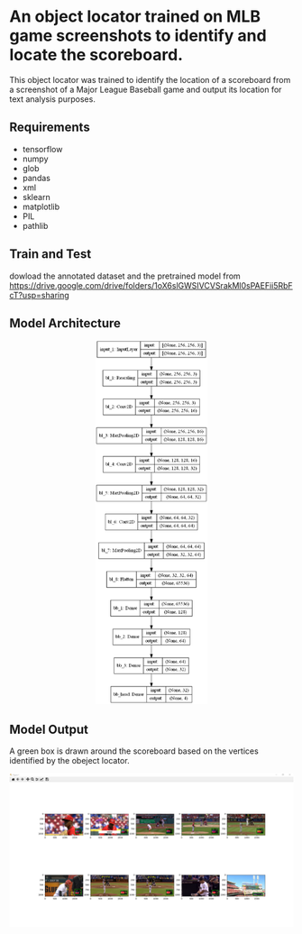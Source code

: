 # An object locator trained on MLB game screenshots to identify and locate the scoreboard.
This object locator was trained to identify the location of a scoreboard from a screenshot of a Major League Baseball game and output its location for text analysis purposes. 

## Requirements
- tensorflow
- numpy 
- glob
- pandas
- xml
- sklearn
- matplotlib
- PIL
- pathlib
  
## Train and Test
dowload the annotated dataset and the pretrained model from https://drive.google.com/drive/folders/1oX6slGWSIVCVSrakMl0sPAEFii5RbFcT?usp=sharing

## Model Architecture
<div align="center">
    <img src="https://github.com/ChaseWat/Scoreboard_Identifier/blob/main/app_01_model.png" width="200">
</div>

## Model Output
A green box is drawn around the scoreboard based on the vertices identified by the obeject locator. 
<div align="center">
    <img src="https://github.com/ChaseWat/Scoreboard_Identifier/blob/main/OutputExample.PNG" width="1080">
</div>
